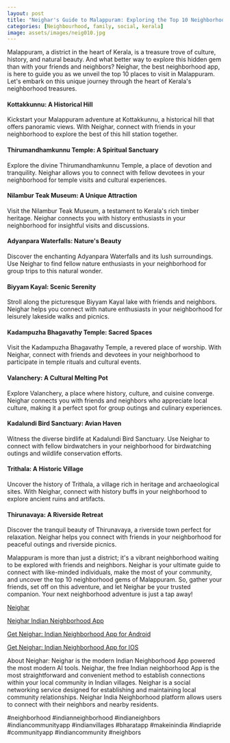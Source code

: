 ```yaml
---
layout: post
title: "Neighar's Guide to Malappuram: Exploring the Top 10 Neighborhood Gems with Friends"
categories: [Neighbourhood, family, social, kerala]
image: assets/images/neig010.jpg
---
```


Malappuram, a district in the heart of Kerala, is a treasure trove of culture, history, and natural beauty. And what better way to explore this hidden gem than with your friends and neighbors? Neighar, the best neighborhood app, is here to guide you as we unveil the top 10 places to visit in Malappuram. Let's embark on this unique journey through the heart of Kerala's neighborhood treasures.

#### Kottakkunnu: A Historical Hill

Kickstart your Malappuram adventure at Kottakkunnu, a historical hill that offers panoramic views. With Neighar, connect with friends in your neighborhood to explore the best of this hill station together.

#### Thirumandhamkunnu Temple: A Spiritual Sanctuary

Explore the divine Thirumandhamkunnu Temple, a place of devotion and tranquility. Neighar allows you to connect with fellow devotees in your neighborhood for temple visits and cultural experiences.

#### Nilambur Teak Museum: A Unique Attraction

Visit the Nilambur Teak Museum, a testament to Kerala's rich timber heritage. Neighar connects you with history enthusiasts in your neighborhood for insightful visits and discussions.

#### Adyanpara Waterfalls: Nature's Beauty

Discover the enchanting Adyanpara Waterfalls and its lush surroundings. Use Neighar to find fellow nature enthusiasts in your neighborhood for group trips to this natural wonder.

#### Biyyam Kayal: Scenic Serenity

Stroll along the picturesque Biyyam Kayal lake with friends and neighbors. Neighar helps you connect with nature enthusiasts in your neighborhood for leisurely lakeside walks and picnics.

#### Kadampuzha Bhagavathy Temple: Sacred Spaces

Visit the Kadampuzha Bhagavathy Temple, a revered place of worship. With Neighar, connect with friends and devotees in your neighborhood to participate in temple rituals and cultural events.

#### Valanchery: A Cultural Melting Pot

Explore Valanchery, a place where history, culture, and cuisine converge. Neighar connects you with friends and neighbors who appreciate local culture, making it a perfect spot for group outings and culinary experiences.

#### Kadalundi Bird Sanctuary: Avian Haven

Witness the diverse birdlife at Kadalundi Bird Sanctuary. Use Neighar to connect with fellow birdwatchers in your neighborhood for birdwatching outings and wildlife conservation efforts.

#### Trithala: A Historic Village

Uncover the history of Trithala, a village rich in heritage and archaeological sites. With Neighar, connect with history buffs in your neighborhood to explore ancient ruins and artifacts.

#### Thirunavaya: A Riverside Retreat

Discover the tranquil beauty of Thirunavaya, a riverside town perfect for relaxation. Neighar helps you connect with friends in your neighborhood for peaceful outings and riverside picnics.

Malappuram is more than just a district; it's a vibrant neighborhood waiting to be explored with friends and neighbors. Neighar is your ultimate guide to connect with like-minded individuals, make the most of your community, and uncover the top 10 neighborhood gems of Malappuram. So, gather your friends, set off on this adventure, and let Neighar be your trusted companion. Your next neighborhood adventure is just a tap away!

[Neighar](https://www.neighar.com)

[Neighar Indian Neighborhood App](https://neighar.com/download)

[Get Neighar: Indian Neighborhood App for Android](https://play.google.com/store/apps/details?id=com.neighar.app)

[Get Neighar: Indian Neighborhood App for IOS](https://apps.apple.com/us/app/neighar-india-neighborhood-app/id6471035218)

About Neighar:
Neighar is the modern Indian Neighborhood App powered the most modern AI tools. Neighar, the free Indian neighborhood App is the most straightforward and convenient method to establish connections within your local community in Indian villages. Neighar is a social networking service designed for establishing and maintaining local community relationships. Neighar India Neighborhood platform allows users to connect with their neighbors and nearby residents.

#neighborhood #indianneighborhood #indianeighbors #indiancommunityapp #indianvillages #bharatapp #makeinindia #indiapride #communityapp #indiancommunity #neighbors